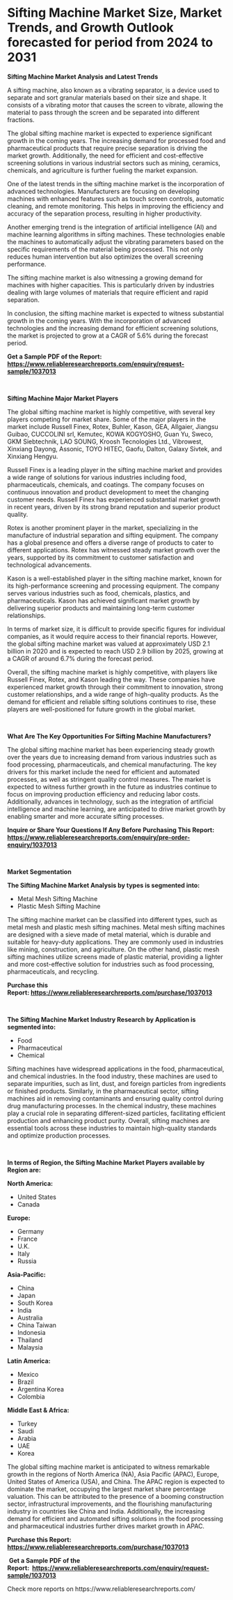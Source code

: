 <p><h1>Sifting Machine Market Size, Market Trends, and Growth Outlook forecasted for period from 2024 to 2031</h1></p><p><strong>Sifting Machine Market Analysis and Latest Trends</strong></p>
<p><p>A sifting machine, also known as a vibrating separator, is a device used to separate and sort granular materials based on their size and shape. It consists of a vibrating motor that causes the screen to vibrate, allowing the material to pass through the screen and be separated into different fractions.</p><p>The global sifting machine market is expected to experience significant growth in the coming years. The increasing demand for processed food and pharmaceutical products that require precise separation is driving the market growth. Additionally, the need for efficient and cost-effective screening solutions in various industrial sectors such as mining, ceramics, chemicals, and agriculture is further fueling the market expansion.</p><p>One of the latest trends in the sifting machine market is the incorporation of advanced technologies. Manufacturers are focusing on developing machines with enhanced features such as touch screen controls, automatic cleaning, and remote monitoring. This helps in improving the efficiency and accuracy of the separation process, resulting in higher productivity.</p><p>Another emerging trend is the integration of artificial intelligence (AI) and machine learning algorithms in sifting machines. These technologies enable the machines to automatically adjust the vibrating parameters based on the specific requirements of the material being processed. This not only reduces human intervention but also optimizes the overall screening performance.</p><p>The sifting machine market is also witnessing a growing demand for machines with higher capacities. This is particularly driven by industries dealing with large volumes of materials that require efficient and rapid separation.</p><p>In conclusion, the sifting machine market is expected to witness substantial growth in the coming years. With the incorporation of advanced technologies and the increasing demand for efficient screening solutions, the market is projected to grow at a CAGR of 5.6% during the forecast period.</p></p>
<p><strong>Get a Sample PDF of the Report:&nbsp; <a href="https://www.reliableresearchreports.com/enquiry/request-sample/1037013">https://www.reliableresearchreports.com/enquiry/request-sample/1037013</a></strong></p>
<p>&nbsp;</p>
<p><strong>Sifting Machine Major Market Players</strong></p>
<p><p>The global sifting machine market is highly competitive, with several key players competing for market share. Some of the major players in the market include Russell Finex, Rotex, Buhler, Kason, GEA, Allgaier, Jiangsu Guibao, CUCCOLINI srl, Kemutec, KOWA KOGYOSHO, Guan Yu, Sweco, GKM Siebtechnik, LAO SOUNG, Kroosh Tecnologies Ltd., Vibrowest, Xinxiang Dayong, Assonic, TOYO HITEC, Gaofu, Dalton, Galaxy Sivtek, and Xinxiang Hengyu.</p><p>Russell Finex is a leading player in the sifting machine market and provides a wide range of solutions for various industries including food, pharmaceuticals, chemicals, and coatings. The company focuses on continuous innovation and product development to meet the changing customer needs. Russell Finex has experienced substantial market growth in recent years, driven by its strong brand reputation and superior product quality.</p><p>Rotex is another prominent player in the market, specializing in the manufacture of industrial separation and sifting equipment. The company has a global presence and offers a diverse range of products to cater to different applications. Rotex has witnessed steady market growth over the years, supported by its commitment to customer satisfaction and technological advancements.</p><p>Kason is a well-established player in the sifting machine market, known for its high-performance screening and processing equipment. The company serves various industries such as food, chemicals, plastics, and pharmaceuticals. Kason has achieved significant market growth by delivering superior products and maintaining long-term customer relationships.</p><p>In terms of market size, it is difficult to provide specific figures for individual companies, as it would require access to their financial reports. However, the global sifting machine market was valued at approximately USD 2.1 billion in 2020 and is expected to reach USD 2.9 billion by 2025, growing at a CAGR of around 6.7% during the forecast period.</p><p>Overall, the sifting machine market is highly competitive, with players like Russell Finex, Rotex, and Kason leading the way. These companies have experienced market growth through their commitment to innovation, strong customer relationships, and a wide range of high-quality products. As the demand for efficient and reliable sifting solutions continues to rise, these players are well-positioned for future growth in the global market.</p></p>
<p>&nbsp;</p>
<p><strong>What Are The Key Opportunities For Sifting Machine Manufacturers?</strong></p>
<p><p>The global sifting machine market has been experiencing steady growth over the years due to increasing demand from various industries such as food processing, pharmaceuticals, and chemical manufacturing. The key drivers for this market include the need for efficient and automated processes, as well as stringent quality control measures. The market is expected to witness further growth in the future as industries continue to focus on improving production efficiency and reducing labor costs. Additionally, advances in technology, such as the integration of artificial intelligence and machine learning, are anticipated to drive market growth by enabling smarter and more accurate sifting processes.</p></p>
<p><strong>Inquire or Share Your Questions If Any Before Purchasing This Report: <a href="https://www.reliableresearchreports.com/enquiry/pre-order-enquiry/1037013">https://www.reliableresearchreports.com/enquiry/pre-order-enquiry/1037013</a></strong></p>
<p>&nbsp;</p>
<p><strong>Market Segmentation</strong></p>
<p><strong>The Sifting Machine Market Analysis by types is segmented into:</strong></p>
<p><ul><li>Metal Mesh Sifting Machine</li><li>Plastic Mesh Sifting Machine</li></ul></p>
<p><p>The sifting machine market can be classified into different types, such as metal mesh and plastic mesh sifting machines. Metal mesh sifting machines are designed with a sieve made of metal material, which is durable and suitable for heavy-duty applications. They are commonly used in industries like mining, construction, and agriculture. On the other hand, plastic mesh sifting machines utilize screens made of plastic material, providing a lighter and more cost-effective solution for industries such as food processing, pharmaceuticals, and recycling.</p></p>
<p><strong>Purchase this Report:&nbsp;<a href="https://www.reliableresearchreports.com/purchase/1037013">https://www.reliableresearchreports.com/purchase/1037013</a></strong></p>
<p>&nbsp;</p>
<p><strong>The Sifting Machine Market Industry Research by Application is segmented into:</strong></p>
<p><ul><li>Food</li><li>Pharmaceutical</li><li>Chemical</li></ul></p>
<p><p>Sifting machines have widespread applications in the food, pharmaceutical, and chemical industries. In the food industry, these machines are used to separate impurities, such as lint, dust, and foreign particles from ingredients or finished products. Similarly, in the pharmaceutical sector, sifting machines aid in removing contaminants and ensuring quality control during drug manufacturing processes. In the chemical industry, these machines play a crucial role in separating different-sized particles, facilitating efficient production and enhancing product purity. Overall, sifting machines are essential tools across these industries to maintain high-quality standards and optimize production processes.</p></p>
<p>&nbsp;</p>
<p><strong>In terms of Region, the Sifting Machine Market Players available by Region are:</strong></p>
<p>
    <p> <strong> North America: </strong>
        <ul>
            <li>United States</li>
            <li>Canada</li>
        </ul>
        </p> 
    <p> <strong> Europe: </strong>
        <ul>
            <li>Germany</li>
            <li>France</li>
            <li>U.K.</li>
            <li>Italy</li>
            <li>Russia</li>
        </ul>
        </p> 
    <p> <strong> Asia-Pacific: </strong>
        <ul>
            <li>China</li>
            <li>Japan</li>
            <li>South Korea</li>
            <li>India</li>
            <li>Australia</li>
            <li>China Taiwan</li>
            <li>Indonesia</li>
            <li>Thailand</li>
            <li>Malaysia</li>
        </ul>
        </p> 
    <p> <strong> Latin America: </strong>
        <ul>
            <li>Mexico</li>
            <li>Brazil</li>
            <li>Argentina Korea</li>
            <li>Colombia</li>
        </ul>
        </p> 
    <p> <strong> Middle East & Africa: </strong>
        <ul>
            <li>Turkey</li>
            <li>Saudi</li>
            <li>Arabia</li>
            <li>UAE</li>
            <li>Korea</li>
        </ul>
    </p>
    </p>
<p><p>The global sifting machine market is anticipated to witness remarkable growth in the regions of North America (NA), Asia Pacific (APAC), Europe, United States of America (USA), and China. The APAC region is expected to dominate the market, occupying the largest market share percentage valuation. This can be attributed to the presence of a booming construction sector, infrastructural improvements, and the flourishing manufacturing industry in countries like China and India. Additionally, the increasing demand for efficient and automated sifting solutions in the food processing and pharmaceutical industries further drives market growth in APAC.</p></p>
<p><strong>Purchase this Report: <a href="https://www.reliableresearchreports.com/purchase/1037013">https://www.reliableresearchreports.com/purchase/1037013</a></strong></p>
<p>&nbsp;<strong>Get a Sample PDF of the Report:&nbsp;&nbsp;<a href="https://www.reliableresearchreports.com/enquiry/request-sample/1037013">https://www.reliableresearchreports.com/enquiry/request-sample/1037013</a></strong></p>
<p><strong></strong></p>
<p>Check more reports on https://www.reliableresearchreports.com/</p>